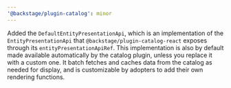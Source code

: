 ```yaml
---
'@backstage/plugin-catalog': minor
---
```


Added the `DefaultEntityPresentationApi`, which is an implementation of the
`EntityPresentationApi` that `@backstage/plugin-catalog-react` exposes through
its `entityPresentationApiRef`. This implementation is also by default made
available automatically by the catalog plugin, unless you replace it with a
custom one. It batch fetches and caches data from the catalog as needed for
display, and is customizable by adopters to add their own rendering functions.
